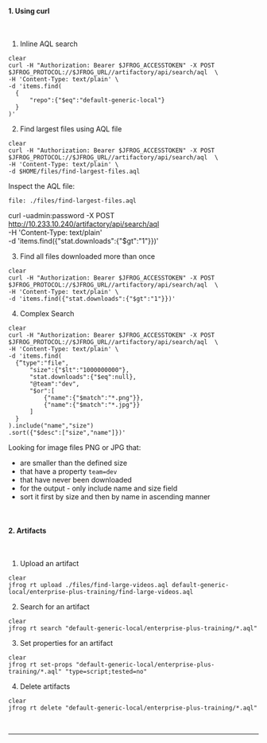 
<br>

#### 1. Using curl 

<br/>

1. Inline AQL search

  ```execute
  clear
  curl -H "Authorization: Bearer $JFROG_ACCESSTOKEN" -X POST $JFROG_PROTOCOL://$JFROG_URL//artifactory/api/search/aql  \
  -H 'Content-Type: text/plain' \
  -d 'items.find(
    {
        "repo":{"$eq":"default-generic-local"}
    }
  )'
  ```


2. Find largest files using AQL file

  ```execute
  clear
  curl -H "Authorization: Bearer $JFROG_ACCESSTOKEN" -X POST $JFROG_PROTOCOL://$JFROG_URL//artifactory/api/search/aql  \
  -H 'Content-Type: text/plain' \
  -d $HOME/files/find-largest-files.aql
  ```

  Inspect the AQL file:
  ```editor:open-file
  file: ./files/find-largest-files.aql
  ```

curl -uadmin:password -X POST \
http://10.233.10.240/artifactory/api/search/aql \
-H 'Content-Type: text/plain' \
-d 'items.find({"stat.downloads":{"$gt":"1"}})'


3. Find all files downloaded more than once

  ```execute
  clear
  curl -H "Authorization: Bearer $JFROG_ACCESSTOKEN" -X POST $JFROG_PROTOCOL://$JFROG_URL//artifactory/api/search/aql  \
  -H 'Content-Type: text/plain' \
  -d 'items.find({"stat.downloads":{"$gt":"1"}})'
  ```


4. Complex Search

  ```execute
  clear
  curl -H "Authorization: Bearer $JFROG_ACCESSTOKEN" -X POST $JFROG_PROTOCOL://$JFROG_URL//artifactory/api/search/aql  \
  -H 'Content-Type: text/plain' \
  -d 'items.find(
    {“type":"file",
        "size":{"$lt":"1000000000"},
        "stat.downloads":{"$eq":null},
        "@team":"dev",
        "$or":[
            {"name":{"$match":"*.png"}},
            {"name":{"$match":"*.jpg"}}
        ]
    }
  ).include("name","size")
  .sort({"$desc":["size","name"]})'
  ```

  Looking for image files PNG or JPG that:
  - are smaller than the defined size
  - that have a property `team=dev`
  - that have never been downloaded 
  - for the output - only include name and size field 
  - sort it first by size and then by name in ascending manner


<br/>


#### 2. Artifacts

<br/>

1. Upload an artifact

  ```execute-2
  clear
  jfrog rt upload ./files/find-large-videos.aql default-generic-local/enterprise-plus-training/find-large-videos.aql
  ```

2. Search for an artifact

  ```execute-2
  clear
  jfrog rt search "default-generic-local/enterprise-plus-training/*.aql" 
  ```

3. Set properties for an artifact

  ```execute-2
  clear
  jfrog rt set-props "default-generic-local/enterprise-plus-training/*.aql" "type=script;tested=no"
  ```

4. Delete artifacts

  ```execute-2
  clear
  jfrog rt delete "default-generic-local/enterprise-plus-training/*.aql"
  ```


<br/>


---